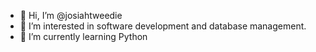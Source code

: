 - 👋 Hi, I’m @josiahtweedie
- 👀 I’m interested in software development and database management.
- 🌱 I’m currently learning Python

<!---
josiahtweedie/josiahtweedie is a ✨ special ✨ repository because its `README.md` (this file) appears on your GitHub profile.
You can click the Preview link to take a look at your changes.
--->
